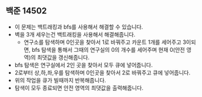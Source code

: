 ## 백준 14502
- 이 문제는 백트래킹과 bfs를 사용해서 해결할 수 있습니다.
- 벽을 3개 세우는건 백트래킹을 사용해서 해결해줍니다.
  - 연구소를 탐색하며 0인곳을 찾아서 1로 바꿔주고 카운트 1개를 세어주고 3이되면, bfs 탐색을 통해서 그때의 연구실의 0의 개수를 세어주며 현재 0(안전 영역)의 최댓값을 갱신해줍니다.
- bfs 탐색은 연구실에서 2인 곳을 찾아서 모두 큐에 넣어줍니다.
- 2로부터 상,하,좌,우를 탐색하며 0인곳을 찾아서 2로 바꿔주고 큐에 넣어줍니다.
- 위의 작업을 큐가 빌때까지 반복해줍니다.
- 탐색이 모두 종료되면 안전 영역의 최댓값을 출력해줍니다.